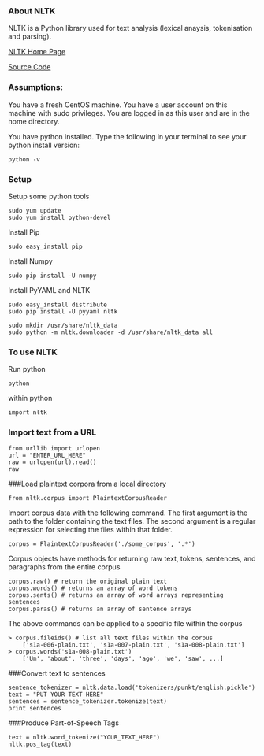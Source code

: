 ### About NLTK
NLTK is a Python library used for text analysis (lexical anaysis, tokenisation and parsing). 

[NLTK Home Page](http://nltk.org/) 

[Source Code](https://github.com/nltk/nltk) 

### Assumptions:
You have a fresh CentOS machine. You have a user account on this machine with sudo privileges. You are logged in as this user and are in the home directory.

You have python installed. Type the following in your terminal to see your python install version:

    python -v    

### Setup
Setup some python tools
 
    sudo yum update
    sudo yum install python-devel

Install Pip

    sudo easy_install pip

Install Numpy

    sudo pip install -U numpy
    
Install PyYAML and NLTK

    sudo easy_install distribute 
    sudo pip install -U pyyaml nltk
    
    sudo mkdir /usr/share/nltk_data
    sudo python -m nltk.downloader -d /usr/share/nltk_data all

### To use NLTK

Run python

    python
    
within python

    import nltk


### Import text from a URL

    from urllib import urlopen
    url = "ENTER_URL_HERE"
    raw = urlopen(url).read()
    raw

###Load plaintext corpora from a local directory
    
    from nltk.corpus import PlaintextCorpusReader
    
Import corpus data with the following command.
The first argument is the path to the folder containing the text files.
The second argument is a regular expression for selecting the files within that folder. 

    corpus = PlaintextCorpusReader('./some_corpus', '.*')

Corpus objects have methods for returning raw text, tokens, sentences, and paragraphs from the entire corpus

        
    corpus.raw() # return the original plain text
    corpus.words() # returns an array of word tokens
    corpus.sents() # returns an array of word arrays representing sentences
    corpus.paras() # returns an array of sentence arrays
    
    

The above commands can be applied to a specific file within the corpus

    
    > corpus.fileids() # list all text files within the corpus
        ['s1a-006-plain.txt', 's1a-007-plain.txt', 's1a-008-plain.txt']
    > corpus.words('s1a-008-plain.txt')
        ['Um', 'about', 'three', 'days', 'ago', 'we', 'saw', ...]
        
###Convert text to sentences

    sentence_tokenizer = nltk.data.load('tokenizers/punkt/english.pickle')
    text = "PUT YOUR TEXT HERE" 
    sentences = sentence_tokenizer.tokenize(text)
    print sentences 

###Produce Part-of-Speech Tags

    text = nltk.word_tokenize("YOUR_TEXT_HERE")
    nltk.pos_tag(text)
